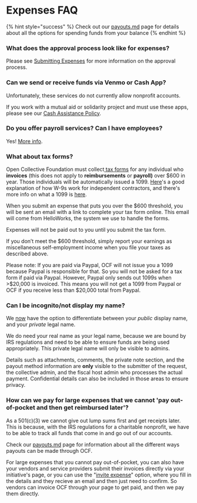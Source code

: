 # Expenses FAQ

{% hint style="success" %}
Check out our [payouts.md](../how-it-works/payouts.md "mention") page for details about all the options for spending funds from your balance
{% endhint %}

### **What does the approval process look like for expenses?**

Please see [Submitting Expenses](https://docs.opencollective.com/help/expenses-and-getting-paid/submitting-expenses) for more information on the approval process.

### **Can we send or receive funds via Venmo or Cash App?**

Unfortunately, these services do not currently allow nonprofit accounts.&#x20;

If you work with a mutual aid or solidarity project and must use these apps, please see our [Cash Assistance Policy](https://docs.opencollective.foundation/how-it-works/processes-and-limitations/cash-assistance-policy).&#x20;

### **Do you offer payroll services? Can I have employees?**

Yes! [More info](../what-we-offer/employment.md).

### What about tax forms?

Open Collective Foundation must collect[ tax forms](https://docs.opencollective.com/help/expenses-and-getting-paid/tax-information#info-for-expense-submitters-getting-paid) for any individual who **invoices** (this does not apply to **reimbursements** or **payroll)** over $600 in year. Those individuals will be automatically issued a 1099. [Here](https://turbotax.intuit.com/tax-tools/tax-tips/Self-Employment-Taxes/Filing-IRS-Form-W-9/INF19741.html)'s a good explanation of how W-9s work for independent contractors, and there's more info on what a 1099 is [here](https://turbotax.intuit.com/tax-tools/tax-tips/Self-Employment-Taxes/What-is-an-IRS-1099-Form-/INF14810.html).

When you submit an expense that puts you over the $600 threshold, you will be sent an email with a link to complete your tax form online. This email will come from HelloWorks, the system we use to handle the forms.

Expenses will not be paid out to you until you submit the tax form.

If you don’t meet the $600 threshold, simply report your earnings as miscellaneous self-employment income when you file your taxes as described above.&#x20;

Please note: If you are paid via Paypal, OCF will not issue you a 1099 because Paypal is responsible for that. So you will not be asked for a tax form if paid via Paypal. However, Paypal only sends out 1099s when >$20,000 is invoiced. This means you will not get a 1099 from Paypal or OCF if you receive less than $20,000 total from Paypal.

### **Can I be incognito/not display my name?**

We [now](https://opencollective.com/opencollective/updates/new-legal-and-display-name-settings) have the option to differentiate between your _public_ display name, and your _private_ legal name.

We do need your real name as your legal name, because we are bound by IRS regulations and need to be able to ensure funds are being used appropriately. This private legal name will only be visible to admins.

Details such as attachments, comments, the private note section, and the payout method information are **only** visible to the submitter of the request, the collective admin, and the fiscal host admin who processes the actual payment. Confidential details can also be included in those areas to ensure privacy.

### How can we pay for large expenses that we cannot 'pay out-of-pocket and then get reimbursed later'?

As a 501(c)(3) we cannot give out lump sums first and get receipts later.  This is because, with the IRS regulations for a charitable nonprofit, we have to be able to track all funds that come in and go out of our accounts.&#x20;

Check our [payouts.md](../how-it-works/payouts.md "mention") page for information about all the different ways payouts can be made through OCF.  &#x20;

For large expenses that you cannot pay out-of-pocket, you can also have your vendors and service providers submit their invoices directly via your initiative's page, or you can use the "[invite expense](https://docs.opencollective.com/help/expenses-and-getting-paid/submitting-expenses#inviting-a-third-party-to-submit-an-expense)" option, where you fill in the details and they recieve an email and then just need to confirm. So vendors can invoice OCF through your page to get paid, and then we pay them directly.
